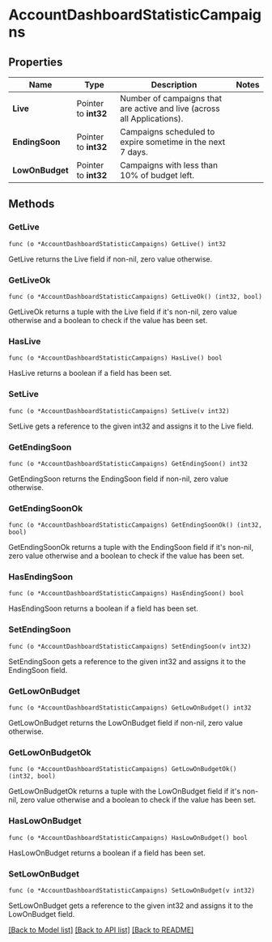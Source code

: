 # AccountDashboardStatisticCampaigns

## Properties

Name | Type | Description | Notes
------------ | ------------- | ------------- | -------------
**Live** | Pointer to **int32** | Number of campaigns that are active and live (across all Applications). | 
**EndingSoon** | Pointer to **int32** | Campaigns scheduled to expire sometime in the next 7 days. | 
**LowOnBudget** | Pointer to **int32** | Campaigns with less than 10% of budget left. | 

## Methods

### GetLive

`func (o *AccountDashboardStatisticCampaigns) GetLive() int32`

GetLive returns the Live field if non-nil, zero value otherwise.

### GetLiveOk

`func (o *AccountDashboardStatisticCampaigns) GetLiveOk() (int32, bool)`

GetLiveOk returns a tuple with the Live field if it's non-nil, zero value otherwise
and a boolean to check if the value has been set.

### HasLive

`func (o *AccountDashboardStatisticCampaigns) HasLive() bool`

HasLive returns a boolean if a field has been set.

### SetLive

`func (o *AccountDashboardStatisticCampaigns) SetLive(v int32)`

SetLive gets a reference to the given int32 and assigns it to the Live field.

### GetEndingSoon

`func (o *AccountDashboardStatisticCampaigns) GetEndingSoon() int32`

GetEndingSoon returns the EndingSoon field if non-nil, zero value otherwise.

### GetEndingSoonOk

`func (o *AccountDashboardStatisticCampaigns) GetEndingSoonOk() (int32, bool)`

GetEndingSoonOk returns a tuple with the EndingSoon field if it's non-nil, zero value otherwise
and a boolean to check if the value has been set.

### HasEndingSoon

`func (o *AccountDashboardStatisticCampaigns) HasEndingSoon() bool`

HasEndingSoon returns a boolean if a field has been set.

### SetEndingSoon

`func (o *AccountDashboardStatisticCampaigns) SetEndingSoon(v int32)`

SetEndingSoon gets a reference to the given int32 and assigns it to the EndingSoon field.

### GetLowOnBudget

`func (o *AccountDashboardStatisticCampaigns) GetLowOnBudget() int32`

GetLowOnBudget returns the LowOnBudget field if non-nil, zero value otherwise.

### GetLowOnBudgetOk

`func (o *AccountDashboardStatisticCampaigns) GetLowOnBudgetOk() (int32, bool)`

GetLowOnBudgetOk returns a tuple with the LowOnBudget field if it's non-nil, zero value otherwise
and a boolean to check if the value has been set.

### HasLowOnBudget

`func (o *AccountDashboardStatisticCampaigns) HasLowOnBudget() bool`

HasLowOnBudget returns a boolean if a field has been set.

### SetLowOnBudget

`func (o *AccountDashboardStatisticCampaigns) SetLowOnBudget(v int32)`

SetLowOnBudget gets a reference to the given int32 and assigns it to the LowOnBudget field.


[[Back to Model list]](../README.md#documentation-for-models) [[Back to API list]](../README.md#documentation-for-api-endpoints) [[Back to README]](../README.md)



